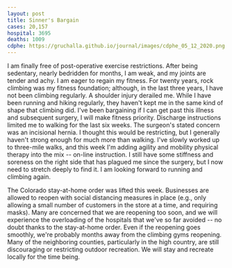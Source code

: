 ```yaml
---
layout: post
title: Sinner's Bargain
cases: 20,157
hospital: 3695
deaths: 1009
cdphe: https://gruchalla.github.io/journal/images/cdphe_05_12_2020.png
---
```


I am finally free of post-operative exercise restrictions. After being sedentary, nearly bedridden for months, I am weak, and my joints are tender and achy.  I am eager to regain my fitness.  For twenty years, rock climbing was my fitness foundation; although, in the last three years, I have not been climbing regularly. A shoulder injury derailed me. While I have been running and hiking regularly, they haven't kept me in the same kind of shape that climbing did. I've been bargaining if I can get past this illness and subsequent surgery, I will make fitness priority. Discharge instructions limited me to walking for the last six weeks. The surgeon's stated concern was an incisional hernia. I thought this would be restricting, but I generally haven't strong enough for much more than walking. I've slowly worked up to three-mile walks, and this week I'm adding agility and mobility physical therapy into the mix -- on-line instruction.  I still have some stiffness and soreness on the right side that has plagued me since the surgery, but I now need to stretch deeply to find it. I am looking forward to running and climbing again. 

The Colorado stay-at-home order was lifted this week. Businesses are allowed to reopen with social distancing measures in place (e.g., only allowing a small number of customers in the store at a time, and requiring masks). Many are concerned that we are reopening too soon, and we will experience the overloading of the hospitals that we've so far avoided -- no doubt thanks to the stay-at-home order. Even if the reopening goes smoothly, we're probably months away from the climbing gyms reopening. Many of the neighboring counties, particularly in the high country, are still discouraging or restricting outdoor recreation. We will stay and recreate locally for the time being. 

